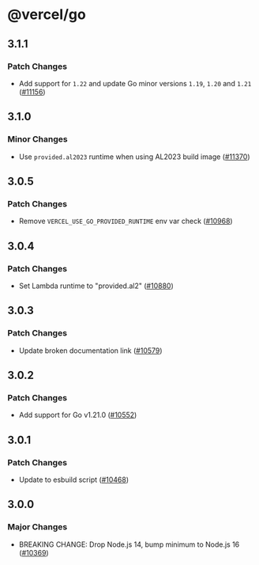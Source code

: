 # @vercel/go

## 3.1.1

### Patch Changes

- Add support for `1.22` and update Go minor versions `1.19`, `1.20` and `1.21` ([#11156](https://github.com/vercel/vercel/pull/11156))

## 3.1.0

### Minor Changes

- Use `provided.al2023` runtime when using AL2023 build image ([#11370](https://github.com/vercel/vercel/pull/11370))

## 3.0.5

### Patch Changes

- Remove `VERCEL_USE_GO_PROVIDED_RUNTIME` env var check ([#10968](https://github.com/vercel/vercel/pull/10968))

## 3.0.4

### Patch Changes

- Set Lambda runtime to "provided.al2" ([#10880](https://github.com/vercel/vercel/pull/10880))

## 3.0.3

### Patch Changes

- Update broken documentation link ([#10579](https://github.com/vercel/vercel/pull/10579))

## 3.0.2

### Patch Changes

- Add support for Go v1.21.0 ([#10552](https://github.com/vercel/vercel/pull/10552))

## 3.0.1

### Patch Changes

- Update to esbuild script ([#10468](https://github.com/vercel/vercel/pull/10468))

## 3.0.0

### Major Changes

- BREAKING CHANGE: Drop Node.js 14, bump minimum to Node.js 16 ([#10369](https://github.com/vercel/vercel/pull/10369))

